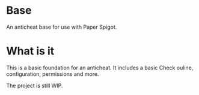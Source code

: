 # Base
An anticheat base for use with Paper Spigot.

# What is it
This is a basic foundation for an anticheat. It includes a basic Check ouline, configuration, permissions and more.

The project is still WIP.
